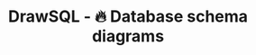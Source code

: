 ---
name: drawsql
host: drawsql.app
origin: https://drawsql.app
pathname: /
search: ''
href: https://drawsql.app/
title: DrawSQL - 🔥 Database schema diagrams
ogTitle: DrawSQL - 🔥 Database schema diagrams
twitterTitle: ''
description: >-
  Simple, beautiful database diagram editor for developers to create,
  collaborate and visualize their entity relationship diagrams.
ogDescription: >-
  Simple, beautiful database diagram editor for developers to create,
  collaborate and visualize their entity relationship diagrams.
image: https://drawsql.app/img/drawsql-banner.png?639b7ce19971e9.60598991
ogImage: https://drawsql.app/img/drawsql-banner.png?639b7ce19971e9.60598991
twitterImage: ''
keywords: ''

---